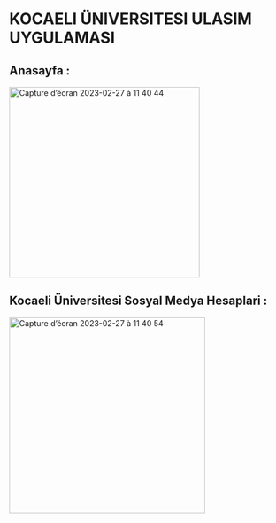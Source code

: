 # KOCAELI ÜNIVERSITESI ULASIM UYGULAMASI 

## Anasayfa : 
<img width="344" alt="Capture d’écran 2023-02-27 à 11 40 44" src="https://user-images.githubusercontent.com/80275552/221515612-66c06ee8-5282-48a2-a982-e042d4a239d7.png">


## Kocaeli Üniversitesi Sosyal Medya Hesaplari : 
<img width="354" alt="Capture d’écran 2023-02-27 à 11 40 54" src="https://user-images.githubusercontent.com/80275552/221516020-5ddbedc5-ea72-4831-90e0-3256e591404b.png">

